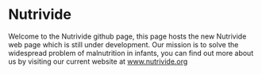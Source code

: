 # Nutrivide

Welcome to the Nutrivide github page, this page hosts the new Nutrivide web page which is still under development. Our mission is to solve the widespread problem of malnutrition in infants, you can find out more about us by visiting our current website at www.nutrivide.org
